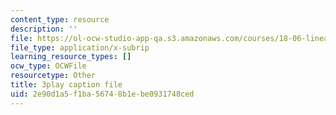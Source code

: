 ```yaml
---
content_type: resource
description: ''
file: https://ol-ocw-studio-app-qa.s3.amazonaws.com/courses/18-06-linear-algebra-spring-2010/2e90d1a5f1ba56748b1ebe0931748ced_6-wh6yvk6uc.vtt
file_type: application/x-subrip
learning_resource_types: []
ocw_type: OCWFile
resourcetype: Other
title: 3play caption file
uid: 2e90d1a5-f1ba-5674-8b1e-be0931748ced
---
```

